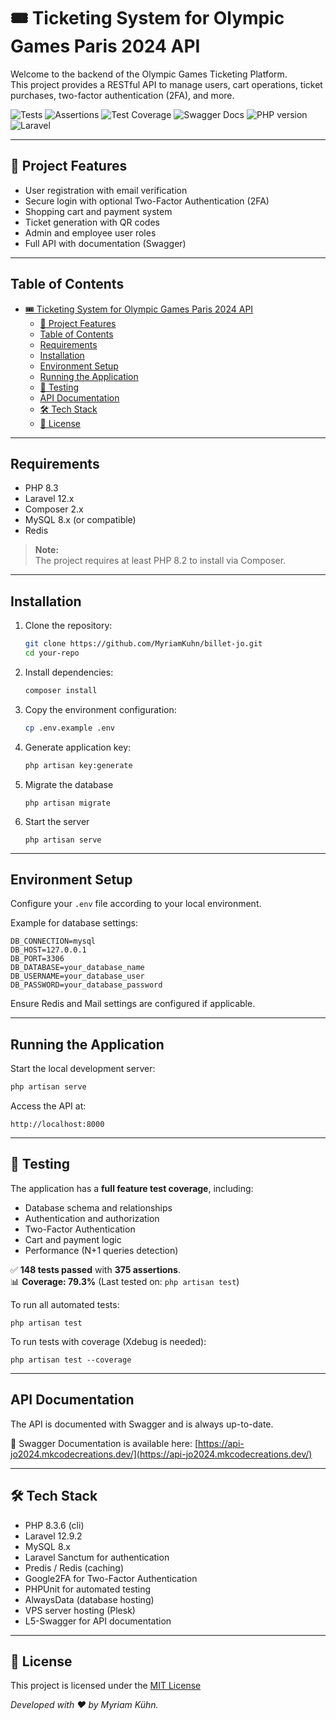 # 🎟️ Ticketing System for Olympic Games Paris 2024 API

Welcome to the backend of the Olympic Games Ticketing Platform.  
This project provides a RESTful API to manage users, cart operations, ticket purchases, two-factor authentication (2FA), and more.

![Tests](https://img.shields.io/badge/tests-148_passed-4caf50.svg) ![Assertions](https://img.shields.io/badge/assertions-375_success-2196f3.svg) ![Test Coverage](https://img.shields.io/badge/coverage-79.3%25-brightgreen) ![Swagger Docs](https://img.shields.io/badge/Swagger%20Docs-Available-brightgreen)
![PHP version](https://img.shields.io/badge/php-8.3-blue) ![Laravel](https://img.shields.io/badge/laravel-12-red)

---

## 🚀 Project Features

- User registration with email verification
- Secure login with optional Two-Factor Authentication (2FA)
- Shopping cart and payment system
- Ticket generation with QR codes
- Admin and employee user roles
- Full API with documentation (Swagger)

---

## Table of Contents

- [🎟️ Ticketing System for Olympic Games Paris 2024 API](#️-ticketing-system-for-olympic-games-paris-2024-api)
  - [🚀 Project Features](#-project-features)
  - [Table of Contents](#table-of-contents)
  - [Requirements](#requirements)
  - [Installation](#installation)
  - [Environment Setup](#environment-setup)
  - [Running the Application](#running-the-application)
  - [🧪 Testing](#-testing)
  - [API Documentation](#api-documentation)
  - [🛠️ Tech Stack](#️-tech-stack)
  - [📜 License](#-license)

---

## Requirements

- PHP 8.3
- Laravel 12.x
- Composer 2.x
- MySQL 8.x (or compatible)
- Redis

> **Note:**  
> The project requires at least PHP 8.2 to install via Composer.

---

## Installation

1. Clone the repository:
    ```bash
    git clone https://github.com/MyriamKuhn/billet-jo.git
    cd your-repo
    ```
2. Install dependencies:
    ```bash
    composer install
    ```
3. Copy the environment configuration:
    ```bash
    cp .env.example .env
    ```
4. Generate application key:
    ```bash
    php artisan key:generate
    ```
5. Migrate the database
   ```
   php artisan migrate
   ```
6. Start the server
   ```
   php artisan serve
   ```

---

## Environment Setup

Configure your `.env` file according to your local environment.

Example for database settings:
```
DB_CONNECTION=mysql
DB_HOST=127.0.0.1
DB_PORT=3306
DB_DATABASE=your_database_name
DB_USERNAME=your_database_user
DB_PASSWORD=your_database_password
```
Ensure Redis and Mail settings are configured if applicable.

---

## Running the Application

Start the local development server:

```bash
php artisan serve
```
Access the API at:
```
http://localhost:8000
```

---

## 🧪 Testing

The application has a **full feature test coverage**, including:
- Database schema and relationships
- Authentication and authorization
- Two-Factor Authentication
- Cart and payment logic
- Performance (N+1 queries detection)

✅ **148 tests passed** with **375 assertions**.  
📊 **Coverage: 79.3%**
(Last tested on: `php artisan test`)

To run all automated tests:
```
php artisan test
```
To run tests with coverage (Xdebug is needed):
```
php artisan test --coverage
```

---

## API Documentation

The API is documented with Swagger and is always up-to-date.

📄 Swagger Documentation is available here:
[https://api-jo2024.mkcodecreations.dev/](https://api-jo2024.mkcodecreations.dev/)

---

## 🛠️ Tech Stack

- PHP 8.3.6 (cli)
- Laravel 12.9.2
- MySQL 8.x
- Laravel Sanctum for authentication
- Predis / Redis (caching)
- Google2FA for Two-Factor Authentication
- PHPUnit for automated testing
- AlwaysData (database hosting)
- VPS server hosting (Plesk)
- L5-Swagger for API documentation

---

## 📜 License

This project is licensed under the [MIT License](https://opensource.org/licenses/MIT)

*Developed with ❤️ by Myriam Kühn.*
